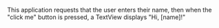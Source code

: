 This application requests that the user enters their name, then when the "click me" button is pressed, a TextView displays "Hi, [name]!"
